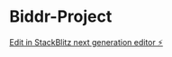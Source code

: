 # Biddr-Project

[Edit in StackBlitz next generation editor ⚡️](https://stackblitz.com/~/github.com/Mindfullhedgy/Biddr-Project)